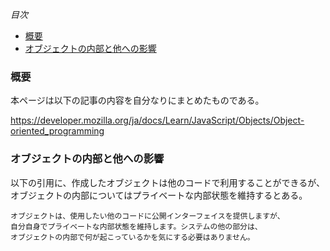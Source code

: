 *目次*
* [概要](#概要)
* [オブジェクトの内部と他への影響](#オブジェクトの内部と他への影響)

### 概要

本ページは以下の記事の内容を自分なりにまとめたものである。

https://developer.mozilla.org/ja/docs/Learn/JavaScript/Objects/Object-oriented_programming

### オブジェクトの内部と他への影響

以下の引用に、作成したオブジェクトは他のコードで利用することができるが、オブジェクトの内部についてはプライベートな内部状態を維持するとある。
```
オブジェクトは、使用したい他のコードに公開インターフェイスを提供しますが、
自分自身でプライベートな内部状態を維持します。システムの他の部分は、
オブジェクトの内部で何が起こっているかを気にする必要はありません。
```
